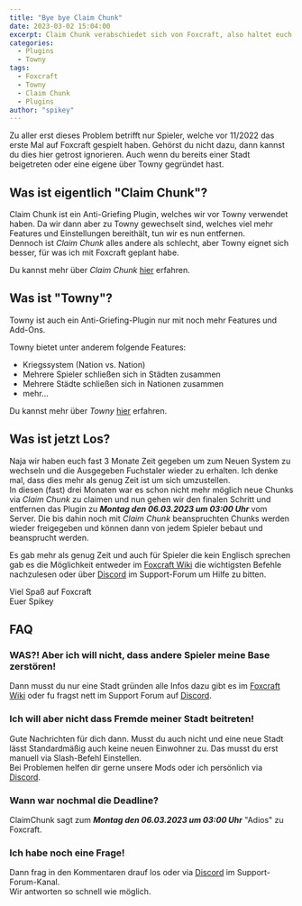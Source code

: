 ```yaml
---
title: "Bye bye Claim Chunk"
date: 2023-03-02 15:04:00
excerpt: Claim Chunk verabschiedet sich von Foxcraft, also haltet euch lieber ran zu Towny zu welchseln, wenn ihr es noch nicht getan habt.
categories:
  - Plugins
  - Towny
tags:
  - Foxcraft
  - Towny
  - Claim Chunk
  - Plugins
author: "spikey"
---
```


Zu aller erst dieses Problem betrifft nur Spieler, welche vor 11/2022 das erste Mal auf Foxcraft gespielt haben. Gehörst du nicht dazu, dann kannst du dies hier getrost ignorieren. Auch wenn du bereits einer Stadt beigetreten oder eine eigene über Towny gegründet hast.

## Was ist eigentlich "Claim Chunk"?

Claim Chunk ist ein Anti-Griefing Plugin, welches wir vor Towny verwendet haben. Da wir dann aber zu Towny gewechselt sind, welches viel mehr Features und Einstellungen bereithält, tun wir es nun entfernen.\
Dennoch ist *Claim Chunk* alles andere als schlecht, aber Towny eignet sich besser, für was ich mit Foxcraft geplant habe.

Du kannst mehr über *Claim Chunk* [hier](https://spikey.biz/claimchunk) erfahren.

## Was ist "Towny"?

Towny ist auch ein Anti-Griefing-Plugin nur mit noch mehr Features und Add-Ons.

Towny bietet unter anderem folgende Features:
- Kriegssystem (Nation vs. Nation)
- Mehrere Spieler schließen sich in Städten zusammen
- Mehrere Städte schließen sich in Nationen zusammen
- mehr...

Du kannst mehr über *Towny* [hier](https://spikey.biz/39va) erfahren.

## Was ist jetzt Los?

Naja wir haben euch fast 3 Monate Zeit gegeben um zum Neuen System zu wechseln und die Ausgegeben Fuchstaler wieder zu erhalten. Ich denke mal, dass dies mehr als genug Zeit ist um sich umzustellen.\
In diesen (fast) drei Monaten war es schon nicht mehr möglich neue Chunks via *Claim Chunk* zu claimen und nun gehen wir den finalen Schritt und entfernen das Plugin zu ***Montag den 06.03.2023 um 03:00 Uhr*** vom Server. Die bis dahin noch mit *Claim Chunk* beanspruchten Chunks werden wieder freigegeben und können dann von jedem Spieler bebaut und beansprucht werden.

Es gab mehr als genug Zeit und auch für Spieler die kein Englisch sprechen gab es die Möglichkeit entweder im [Foxcraft Wiki](https://wiki.mcfoxcraft.de/plugin/towny/) die wichtigsten Befehle nachzulesen oder über [Discord](https://spikey.biz/discord) im Support-Forum um Hilfe zu bitten.

Viel Spaß auf Foxcraft\
Euer Spikey

## FAQ

### WAS?! Aber ich will nicht, dass andere Spieler meine Base zerstören!

Dann musst du nur eine Stadt gründen alle Infos dazu gibt es im [Foxcraft Wiki](https://wiki.mcfoxcraft.de/plugin/towny/) oder fu fragst nett im Support Forum auf [Discord](https://spikey.biz/discord).

### Ich will aber nicht dass Fremde meiner Stadt beitreten!

Gute Nachrichten für dich dann. Musst du auch nicht und eine neue Stadt lässt Standardmäßig auch keine neuen Einwohner zu. Das musst du erst manuell via Slash-Befehl Einstellen.\
Bei Problemen helfen dir gerne unsere Mods oder ich persönlich via [Discord](https://spikey.biz/discord).

### Wann war nochmal die Deadline?

ClaimChunk sagt zum ***Montag den 06.03.2023 um 03:00 Uhr*** "Adios" zu Foxcraft.

### Ich habe noch eine Frage!

Dann frag in den Kommentaren drauf los oder via [Discord](https://spikey.biz/discord) im Support-Forum-Kanal.\
Wir antworten so schnell wie möglich.